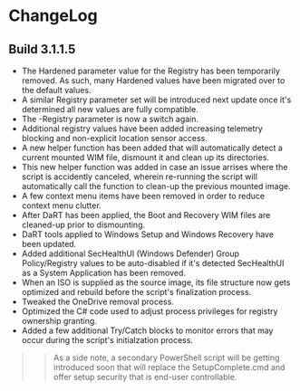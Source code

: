 # ChangeLog #

## Build 3.1.1.5 ##

- The Hardened parameter value for the Registry has been temporarily removed. As such, many Hardened values have been migrated over to the default values.
- A similar Registry parameter set will be introduced next update once it's determined all new values are fully compatible.
- The -Registry parameter is now a switch again.
- Additional registry values have been added increasing telemetry blocking and non-explicit location sensor access.
- A new helper function has been added that will automatically detect a current mounted WIM file, dismount it and clean up its directories.
- This new helper function was added in case an issue arrises where the script is accidently canceled, wherein re-running the script will automatically call the function to clean-up the previous mounted image.
- A few context menu items have been removed in order to reduce context menu clutter.
- After DaRT has been applied, the Boot and Recovery WIM files are cleaned-up prior to dismounting.
- DaRT tools applied to Windows Setup and Windows Recovery have been updated.
- Added additional SecHealthUI (Windows Defender) Group Policy/Registry values to be auto-disabled if it's detected SecHealthUI as a System Application has been removed.
- When an ISO is supplied as the source image, its file structure now gets optimized and rebuild before the script's finalization process.
- Tweaked the OneDrive removal process.
- Optimized the C# code used to adjust process privileges for registry ownership granting.
- Added a few additional Try/Catch blocks to monitor errors that may occur during the script's initialzation process.
>> As a side note, a secondary PowerShell script will be getting introduced soon that will replace the SetupComplete.cmd and offer setup security that is end-user controllable.